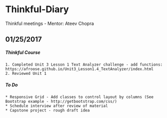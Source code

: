 # Thinkful-Diary
Thinkful meetings - Mentor: Ateev Chopra

## 01/25/2017

##### Thinkful Course

	1. Completed Unit 3 Lesson 1 Text Analyzer challenge - add functions: https://afroose.github.io/Unit3_Lesson1.4_TextAnalyzer/index.html
	2. Reviewed Unit 1

##### To Do

	* Responsive Grid - Add classes to control layout by columns (See Bootstrap example - http://getbootstrap.com/css/)
	* Schedule interview after review of material
	* Capstone project - rough draft idea


